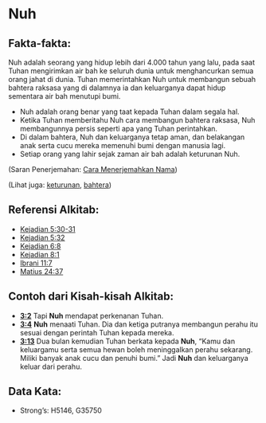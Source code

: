 # Nuh

## Fakta-fakta:

Nuh adalah seorang yang hidup lebih dari 4.000 tahun yang lalu, pada saat Tuhan mengirimkan air bah ke seluruh dunia untuk menghancurkan semua orang jahat di dunia. Tuhan memerintahkan Nuh untuk membangun sebuah bahtera raksasa yang di dalamnya ia dan keluarganya dapat hidup sementara air bah menutupi bumi.

* Nuh adalah orang benar yang taat kepada Tuhan dalam segala hal.
* Ketika Tuhan memberitahu Nuh cara membangun bahtera raksasa, Nuh membangunnya persis seperti apa yang Tuhan perintahkan.
* Di dalam bahtera, Nuh dan keluarganya tetap aman, dan belakangan anak serta cucu mereka memenuhi bumi dengan manusia lagi.
* Setiap orang yang lahir sejak zaman air bah adalah keturunan Nuh.

(Saran Penerjemahan: [Cara Menerjemahkan Nama](rc://en/ta/man/translate/translate-names))

(Lihat juga: [keturunan](../other/descendant.md), [bahtera](../kt/ark.md))

## Referensi Alkitab:

* [Kejadian 5:30-31](rc://en/tn/help/gen/05/30)
* [Kejadian 5:32](rc://en/tn/help/gen/05/32)
* [Kejadian 6:8](rc://en/tn/help/gen/06/08)
* [Kejadian 8:1](rc://en/tn/help/gen/08/01)
* [Ibrani 11:7](rc://en/tn/help/heb/11/7)
* [Matius 24:37](rc://en/tn/help/mat/24/37)

## Contoh dari Kisah-kisah Alkitab:

* __[3:2](rc://en/tn/help/obs/03/02)__ Tapi __Nuh__ mendapat perkenanan Tuhan.
* __[3:4](rc://en/tn/help/obs/03/04)__ __Nuh__ menaati Tuhan. Dia dan ketiga putranya membangun perahu itu sesuai dengan perintah Tuhan kepada mereka.
* __[3:13](rc://en/tn/help/obs/03/13)__ Dua bulan kemudian Tuhan berkata kepada __Nuh__, “Kamu dan keluargamu serta semua hewan boleh meninggalkan perahu sekarang. Miliki banyak anak cucu dan penuhi bumi.” Jadi __Nuh__ dan keluarganya keluar dari perahu.

## Data Kata:

* Strong’s: H5146, G35750
